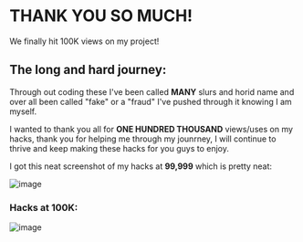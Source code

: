 # THANK YOU SO MUCH!
We finally hit 100K views on my project!

## The long and hard journey:
Through out coding these I've been called **MANY** slurs and horid name and over all been called "fake" or a "fraud" I've pushed through it knowing I am myself.

I wanted to thank you all for **ONE HUNDRED THOUSAND** views/uses on my hacks, thank you for helping me through my jounrney, I will continue to thrive and keep making these hacks for you guys to enjoy.

I got this neat screenshot of my hacks at **99,999** which is pretty neat:

![image](https://user-images.githubusercontent.com/100364882/174915311-e18e1b53-0370-4994-9d31-2b612fe6f99f.png)

### **Hacks at 100K:**

![image](https://user-images.githubusercontent.com/100364882/174915389-6f284d59-9a84-462a-8d47-3c490f725964.png)
